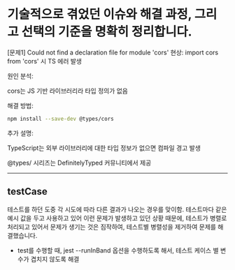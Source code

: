 # 기술적으로 겪었던 이슈와 해결 과정, 그리고 선택의 기준을 명확히 정리합니다.

[문제1] Could not find a declaration file for module 'cors'
현상: import cors from 'cors' 시 TS 에러 발생

원인 분석:

cors는 JS 기반 라이브러리라 타입 정의가 없음

해결 방법:

```bash
npm install --save-dev @types/cors
```

추가 설명:

TypeScript는 외부 라이브러리에 대한 타입 정보가 없으면 컴파일 경고 발생

@types/ 시리즈는 DefinitelyTyped 커뮤니티에서 제공

---

## testCase

테스트를 하던 도중 각 시도에 따라 다른 결과가 나오는 경우를 맞이함.
테스트마다 같은 예시 값을 두고 사용하고 있어 이런 문제가 발생하고 있던 상황 때문에, 테스트가 병렬로 처리되고 있어서 문제가 생기는 것은 짐작하여, 테스트별 병렬성을 제거하여 문제를 해결했습니다.

- test를 수행할 때, jest --runInBand 옵션을 수행하도록 해서, 테스트 케이스 별 변수가 겹치지 않도록 해결
